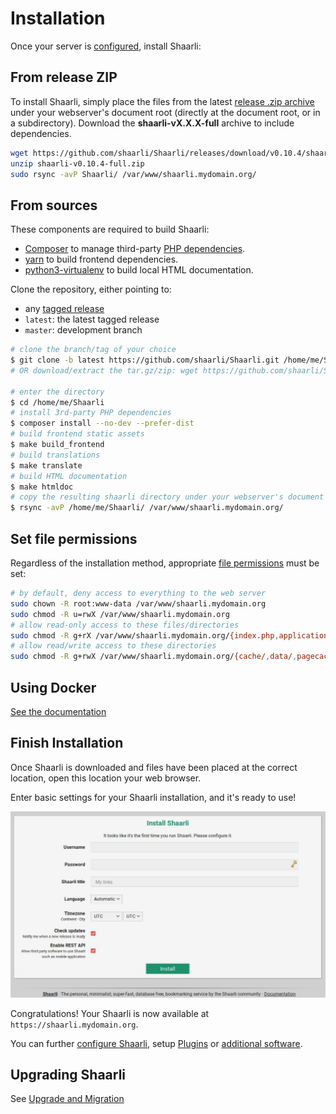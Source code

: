 # Installation

Once your server is [configured](Server-configuration.md), install Shaarli:

## From release ZIP

To install Shaarli, simply place the files from the latest [release .zip archive](https://github.com/shaarli/Shaarli/releases) under your webserver's document root (directly at the document root, or in a subdirectory). Download the **shaarli-vX.X.X-full** archive to include dependencies.

```bash
wget https://github.com/shaarli/Shaarli/releases/download/v0.10.4/shaarli-v0.10.4-full.zip
unzip shaarli-v0.10.4-full.zip
sudo rsync -avP Shaarli/ /var/www/shaarli.mydomain.org/
```

## From sources

These components are required to build Shaarli:

- [Composer](dev/Development.md#install-composer) to manage third-party [PHP dependencies](dev/Development#third-party-libraries).
- [yarn](https://yarnpkg.com/lang/en/docs/install/) to build frontend dependencies.
- [python3-virtualenv](https://pypi.python.org/pypi/virtualenv) to build local HTML documentation.

Clone the repository, either pointing to:

- any [tagged release](https://github.com/shaarli/Shaarli/releases)
- `latest`: the latest tagged release
- `master`: development branch

```bash
# clone the branch/tag of your choice
$ git clone -b latest https://github.com/shaarli/Shaarli.git /home/me/Shaarli
# OR download/extract the tar.gz/zip: wget https://github.com/shaarli/Shaarli/archive/latest.tar.gz...

# enter the directory
$ cd /home/me/Shaarli
# install 3rd-party PHP dependencies
$ composer install --no-dev --prefer-dist
# build frontend static assets
$ make build_frontend
# build translations
$ make translate
# build HTML documentation
$ make htmldoc
# copy the resulting shaarli directory under your webserver's document root
$ rsync -avP /home/me/Shaarli/ /var/www/shaarli.mydomain.org/
```

## Set file permissions

Regardless of the installation method, appropriate [file permissions](dev/Development.md#directory-structure) must be set:

```bash
# by default, deny access to everything to the web server
sudo chown -R root:www-data /var/www/shaarli.mydomain.org
sudo chmod -R u=rwX /var/www/shaarli.mydomain.org
# allow read-only access to these files/directories
sudo chmod -R g+rX /var/www/shaarli.mydomain.org/{index.php,application/,plugins/,inc/}
# allow read/write access to these directories
sudo chmod -R g+rwX /var/www/shaarli.mydomain.org/{cache/,data/,pagecache/,tmp/}
```


## Using Docker

[See the documentation](Docker.md)



## Finish Installation

Once Shaarli is downloaded and files have been placed at the correct location, open this location your web browser.

Enter basic settings for your Shaarli installation, and it's ready to use!

![](images/07-installation.jpg)

Congratulations! Your Shaarli is now available at `https://shaarli.mydomain.org`.

You can further [configure Shaarli](Shaarli-configuration.md), setup [Plugins](Plugins.md) or [additional software](Community-and-related-software.md).


## Upgrading Shaarli

See [Upgrade and Migration](Upgrade-and-migration)
